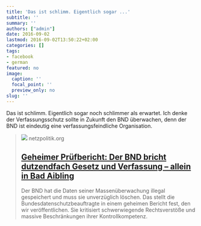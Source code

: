 ```yaml
---
title: 'Das ist schlimm. Eigentlich sogar ...'
subtitle: ''
summary: ''
authors: ["admin"]
date: 2016-09-02
lastmod: 2016-09-02T13:50:22+02:00
categories: []
tags:
- facebook
- german
featured: no
image:
  caption: ''
  focal_point: ''
  preview_only: no
slug: ''
---
```

Das ist schlimm. Eigentlich sogar noch schlimmer als erwartet. Ich denke der Verfassungsschutz sollte in Zukunft den BND überwachen, denn der BND ist eindeutig eine verfassungsfeindliche Organisation.﻿
> [![](https://cdn.netzpolitik.org/wp-upload/2016/09/badaibling-dunkel.jpg)](https://netzpolitik.org/2016/geheimer-pruefbericht-der-bnd-bricht-dutzendfach-gesetz-und-verfassung-allein-in-bad-aibling/)
> netzpolitik.org
> ## [Geheimer Prüfbericht: Der BND bricht dutzendfach Gesetz und Verfassung – allein in Bad Aibling](https://netzpolitik.org/2016/geheimer-pruefbericht-der-bnd-bricht-dutzendfach-gesetz-und-verfassung-allein-in-bad-aibling/)
>
>Der BND hat die Daten seiner Massenüberwachung illegal gespeichert und muss sie unverzüglich löschen. Das stellt die Bundesdatenschutzbeauftragte in einem geheimen Bericht fest, den wir veröffentlichen. Sie kritisiert schwerwiegende Rechtsverstöße und massive Beschränkungen ihrer Kontrollkompetenz.


